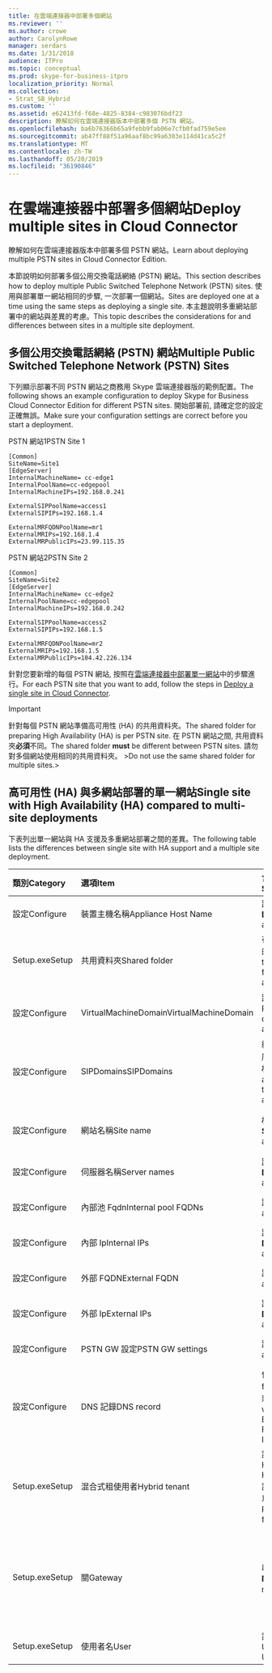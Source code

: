 ```yaml
---
title: 在雲端連接器中部署多個網站
ms.reviewer: ''
ms.author: crowe
author: CarolynRowe
manager: serdars
ms.date: 1/31/2018
audience: ITPro
ms.topic: conceptual
ms.prod: skype-for-business-itpro
localization_priority: Normal
ms.collection:
- Strat_SB_Hybrid
ms.custom: ''
ms.assetid: e62413fd-f68e-4825-8384-c983076bdf23
description: 瞭解如何在雲端連接器版本中部署多個 PSTN 網站。
ms.openlocfilehash: ba6b76366b65a9febb9fab06e7cfb0fad759e5ee
ms.sourcegitcommit: ab47ff88f51a96aaf8bc99a6303e114d41ca5c2f
ms.translationtype: MT
ms.contentlocale: zh-TW
ms.lasthandoff: 05/20/2019
ms.locfileid: "36190846"
---
```

# <a name="deploy-multiple-sites-in-cloud-connector"></a><span data-ttu-id="3d3b1-103">在雲端連接器中部署多個網站</span><span class="sxs-lookup"><span data-stu-id="3d3b1-103">Deploy multiple sites in Cloud Connector</span></span>
 
<span data-ttu-id="3d3b1-104">瞭解如何在雲端連接器版本中部署多個 PSTN 網站。</span><span class="sxs-lookup"><span data-stu-id="3d3b1-104">Learn about deploying multiple PSTN sites in Cloud Connector Edition.</span></span>
  
<span data-ttu-id="3d3b1-105">本節說明如何部署多個公用交換電話網絡 (PSTN) 網站。</span><span class="sxs-lookup"><span data-stu-id="3d3b1-105">This section describes how to deploy multiple Public Switched Telephone Network (PSTN) sites.</span></span> <span data-ttu-id="3d3b1-106">使用與部署單一網站相同的步驟, 一次部署一個網站。</span><span class="sxs-lookup"><span data-stu-id="3d3b1-106">Sites are deployed one at a time using the same steps as deploying a single site.</span></span> <span data-ttu-id="3d3b1-107">本主題說明多重網站部署中的網站與差異的考慮。</span><span class="sxs-lookup"><span data-stu-id="3d3b1-107">This topic describes the considerations for and differences between sites in a multiple site deployment.</span></span> 
  
## <a name="multiple-public-switched-telephone-network-pstn-sites"></a><span data-ttu-id="3d3b1-108">多個公用交換電話網絡 (PSTN) 網站</span><span class="sxs-lookup"><span data-stu-id="3d3b1-108">Multiple Public Switched Telephone Network (PSTN) Sites</span></span>

<span data-ttu-id="3d3b1-109">下列顯示部署不同 PSTN 網站之商務用 Skype 雲端連接器版的範例配置。</span><span class="sxs-lookup"><span data-stu-id="3d3b1-109">The following shows an example configuration to deploy Skype for Business Cloud Connector Edition for different PSTN sites.</span></span> <span data-ttu-id="3d3b1-110">開始部署前, 請確定您的設定正確無誤。</span><span class="sxs-lookup"><span data-stu-id="3d3b1-110">Make sure your configuration settings are correct before you start a deployment.</span></span>
  
<span data-ttu-id="3d3b1-111">PSTN 網站1</span><span class="sxs-lookup"><span data-stu-id="3d3b1-111">PSTN Site 1</span></span>
  
```
[Common]
SiteName=Site1
[EdgeServer]
InternalMachineName= cc-edge1
InternalPoolName=cc-edgepool
InternalMachineIPs=192.168.0.241

ExternalSIPPoolName=access1
ExternalSIPIPs=192.168.1.4

ExternalMRFQDNPoolName=mr1
ExternalMRIPs=192.168.1.4
ExternalMRPublicIPs=23.99.115.35
```

<span data-ttu-id="3d3b1-112">PSTN 網站2</span><span class="sxs-lookup"><span data-stu-id="3d3b1-112">PSTN Site 2</span></span>
  
```
[Common]
SiteName=Site2
[EdgeServer]
InternalMachineName= cc-edge2
InternalPoolName=cc-edgepool
InternalMachineIPs=192.168.0.242

ExternalSIPPoolName=access2
ExternalSIPIPs=192.168.1.5

ExternalMRFQDNPoolName=mr2
ExternalMRIPs=192.168.1.5
ExternalMRPublicIPs=104.42.226.134
```

<span data-ttu-id="3d3b1-113">針對您要新增的每個 PSTN 網站, 按照在[雲端連接器中部署單一網站](deploy-a-single-site-in-cloud-connector.md)中的步驟進行。</span><span class="sxs-lookup"><span data-stu-id="3d3b1-113">For each PSTN site that you want to add, follow the steps in [Deploy a single site in Cloud Connector](deploy-a-single-site-in-cloud-connector.md).</span></span>
  
> [!IMPORTANT]
> <span data-ttu-id="3d3b1-114">針對每個 PSTN 網站準備高可用性 (HA) 的共用資料夾。</span><span class="sxs-lookup"><span data-stu-id="3d3b1-114">The shared folder for preparing High Availability (HA) is per PSTN site.</span></span> <span data-ttu-id="3d3b1-115">在 PSTN 網站之間, 共用資料夾**必須**不同。</span><span class="sxs-lookup"><span data-stu-id="3d3b1-115">The shared folder **must** be different between PSTN sites.</span></span> <span data-ttu-id="3d3b1-116">請勿對多個網站使用相同的共用資料夾。 ></span><span class="sxs-lookup"><span data-stu-id="3d3b1-116">Do not use the same shared folder for multiple sites.></span></span> 
  
## <a name="single-site-with-high-availability-ha-compared-to-multi-site-deployments"></a><span data-ttu-id="3d3b1-117">高可用性 (HA) 與多網站部署的單一網站</span><span class="sxs-lookup"><span data-stu-id="3d3b1-117">Single site with High Availability (HA) compared to multi-site deployments</span></span>
<span data-ttu-id="3d3b1-118"><a name="BKMK_SingleSitecomparedtomulti-site"> </a></span><span class="sxs-lookup"><span data-stu-id="3d3b1-118"></span></span>

<span data-ttu-id="3d3b1-119">下表列出單一網站與 HA 支援及多重網站部署之間的差異。</span><span class="sxs-lookup"><span data-stu-id="3d3b1-119">The following table lists the differences between single site with HA support and a multiple site deployment.</span></span>
  
|<span data-ttu-id="3d3b1-120">**類別**</span><span class="sxs-lookup"><span data-stu-id="3d3b1-120">**Category**</span></span>|<span data-ttu-id="3d3b1-121">**選項**</span><span class="sxs-lookup"><span data-stu-id="3d3b1-121">**Item**</span></span>|<span data-ttu-id="3d3b1-122">**含 HA 的單一網站**</span><span class="sxs-lookup"><span data-stu-id="3d3b1-122">**Single-Site with HA**</span></span>|<span data-ttu-id="3d3b1-123">**多網站**</span><span class="sxs-lookup"><span data-stu-id="3d3b1-123">**Multi-Site**</span></span>|
|:-----|:-----|:-----|:-----|
|<span data-ttu-id="3d3b1-124">設定</span><span class="sxs-lookup"><span data-stu-id="3d3b1-124">Configure</span></span>  <br/> |<span data-ttu-id="3d3b1-125">裝置主機名稱</span><span class="sxs-lookup"><span data-stu-id="3d3b1-125">Appliance Host Name</span></span> <br/> |<span data-ttu-id="3d3b1-126">跨多個裝置**不同**</span><span class="sxs-lookup"><span data-stu-id="3d3b1-126">**Different** across appliances</span></span> <br/> |<span data-ttu-id="3d3b1-127">跨 PSTN 網站**不同**</span><span class="sxs-lookup"><span data-stu-id="3d3b1-127">**Different** across PSTN sites</span></span> <br/> |
|<span data-ttu-id="3d3b1-128">Setup.exe</span><span class="sxs-lookup"><span data-stu-id="3d3b1-128">Setup</span></span>  <br/> |<span data-ttu-id="3d3b1-129">共用資料夾</span><span class="sxs-lookup"><span data-stu-id="3d3b1-129">Shared folder</span></span>  <br/> |<span data-ttu-id="3d3b1-130">在多個裝置上需要**相同**的共用資料夾</span><span class="sxs-lookup"><span data-stu-id="3d3b1-130">Requires the **same** shared folder across appliances</span></span> <br/> |<span data-ttu-id="3d3b1-131">跨裝置需要**不同**的共用資料夾</span><span class="sxs-lookup"><span data-stu-id="3d3b1-131">Requires a **different** shared folder across appliances</span></span> <br/> |
|<span data-ttu-id="3d3b1-132">設定</span><span class="sxs-lookup"><span data-stu-id="3d3b1-132">Configure</span></span>  <br/> |<span data-ttu-id="3d3b1-133">VirtualMachineDomain</span><span class="sxs-lookup"><span data-stu-id="3d3b1-133">VirtualMachineDomain</span></span>  <br/> |<span data-ttu-id="3d3b1-134">跨裝置需要**相同**的網域</span><span class="sxs-lookup"><span data-stu-id="3d3b1-134">Requires the **same** domain across appliances</span></span> <br/> |<span data-ttu-id="3d3b1-135">在 PSTN 網站上需要**同一個**網域</span><span class="sxs-lookup"><span data-stu-id="3d3b1-135">Requires the **same** domain across PSTN sites</span></span> <br/> |
|<span data-ttu-id="3d3b1-136">設定</span><span class="sxs-lookup"><span data-stu-id="3d3b1-136">Configure</span></span>  <br/> |<span data-ttu-id="3d3b1-137">SIPDomains</span><span class="sxs-lookup"><span data-stu-id="3d3b1-137">SIPDomains</span></span>  <br/> |<span data-ttu-id="3d3b1-138">網功能變數名稱稱和順序在各個裝置中應該是**相同**的</span><span class="sxs-lookup"><span data-stu-id="3d3b1-138">Domain names and order should be the **same** across appliances</span></span> <br/> |<span data-ttu-id="3d3b1-139">網功能變數名稱稱和順序在 PSTN 網站中應該是**相同**的</span><span class="sxs-lookup"><span data-stu-id="3d3b1-139">Domain names and order should be the **same** across PSTN sites</span></span> <br/> |
|<span data-ttu-id="3d3b1-140">設定</span><span class="sxs-lookup"><span data-stu-id="3d3b1-140">Configure</span></span>  <br/> |<span data-ttu-id="3d3b1-141">網站名稱</span><span class="sxs-lookup"><span data-stu-id="3d3b1-141">Site name</span></span>  <br/> |<span data-ttu-id="3d3b1-142">**相同**跨裝置的網站名稱</span><span class="sxs-lookup"><span data-stu-id="3d3b1-142">**Same** Site Name across appliances</span></span> <br/> |<span data-ttu-id="3d3b1-143">**不同**PSTN 網站上的網站名稱</span><span class="sxs-lookup"><span data-stu-id="3d3b1-143">**Different** Site Name across PSTN sites</span></span> <br/> |
|<span data-ttu-id="3d3b1-144">設定</span><span class="sxs-lookup"><span data-stu-id="3d3b1-144">Configure</span></span>  <br/> |<span data-ttu-id="3d3b1-145">伺服器名稱</span><span class="sxs-lookup"><span data-stu-id="3d3b1-145">Server names</span></span>  <br/> |<span data-ttu-id="3d3b1-146">跨多個裝置**不同**</span><span class="sxs-lookup"><span data-stu-id="3d3b1-146">**Different** across appliances</span></span> <br/> |<span data-ttu-id="3d3b1-147">跨 PSTN 網站**不同**</span><span class="sxs-lookup"><span data-stu-id="3d3b1-147">**Different** across PSTN sites</span></span> <br/> |
|<span data-ttu-id="3d3b1-148">設定</span><span class="sxs-lookup"><span data-stu-id="3d3b1-148">Configure</span></span>  <br/> |<span data-ttu-id="3d3b1-149">內部池 Fqdn</span><span class="sxs-lookup"><span data-stu-id="3d3b1-149">Internal pool FQDNs</span></span>  <br/> |<span data-ttu-id="3d3b1-150">跨裝置**相同**</span><span class="sxs-lookup"><span data-stu-id="3d3b1-150">**Same** across appliances</span></span> <br/> |<span data-ttu-id="3d3b1-151">跨 PSTN 網站**相同**</span><span class="sxs-lookup"><span data-stu-id="3d3b1-151">**Same** across PSTN sites</span></span> <br/> |
|<span data-ttu-id="3d3b1-152">設定</span><span class="sxs-lookup"><span data-stu-id="3d3b1-152">Configure</span></span>  <br/> |<span data-ttu-id="3d3b1-153">內部 Ip</span><span class="sxs-lookup"><span data-stu-id="3d3b1-153">Internal IPs</span></span>  <br/> |<span data-ttu-id="3d3b1-154">跨多個裝置**不同**</span><span class="sxs-lookup"><span data-stu-id="3d3b1-154">**Different** across appliances</span></span> <br/> |<span data-ttu-id="3d3b1-155">跨 PSTN 網站**不同**</span><span class="sxs-lookup"><span data-stu-id="3d3b1-155">**Different** across PSTN sites</span></span> <br/> |
|<span data-ttu-id="3d3b1-156">設定</span><span class="sxs-lookup"><span data-stu-id="3d3b1-156">Configure</span></span>  <br/> |<span data-ttu-id="3d3b1-157">外部 FQDN</span><span class="sxs-lookup"><span data-stu-id="3d3b1-157">External FQDN</span></span>  <br/> |<span data-ttu-id="3d3b1-158">跨裝置**相同**</span><span class="sxs-lookup"><span data-stu-id="3d3b1-158">**Same** across appliances</span></span> <br/> |<span data-ttu-id="3d3b1-159">跨 PSTN 網站**不同**</span><span class="sxs-lookup"><span data-stu-id="3d3b1-159">**Different** across PSTN sites</span></span> <br/> |
|<span data-ttu-id="3d3b1-160">設定</span><span class="sxs-lookup"><span data-stu-id="3d3b1-160">Configure</span></span>  <br/> |<span data-ttu-id="3d3b1-161">外部 Ip</span><span class="sxs-lookup"><span data-stu-id="3d3b1-161">External IPs</span></span>  <br/> |<span data-ttu-id="3d3b1-162">跨多個裝置**不同**</span><span class="sxs-lookup"><span data-stu-id="3d3b1-162">**Different** across appliances</span></span> <br/> |<span data-ttu-id="3d3b1-163">跨 PSTN 網站**不同**</span><span class="sxs-lookup"><span data-stu-id="3d3b1-163">**Different** across PSTN sites</span></span> <br/> |
|<span data-ttu-id="3d3b1-164">設定</span><span class="sxs-lookup"><span data-stu-id="3d3b1-164">Configure</span></span>  <br/> |<span data-ttu-id="3d3b1-165">PSTN GW 設定</span><span class="sxs-lookup"><span data-stu-id="3d3b1-165">PSTN GW settings</span></span>  <br/> |<span data-ttu-id="3d3b1-166">跨裝置**相同**</span><span class="sxs-lookup"><span data-stu-id="3d3b1-166">**Same** across appliances</span></span> <br/> |<span data-ttu-id="3d3b1-167">跨 PSTN 網站**不同**</span><span class="sxs-lookup"><span data-stu-id="3d3b1-167">**Different** across PSTN sites</span></span> <br/> |
|<span data-ttu-id="3d3b1-168">設定</span><span class="sxs-lookup"><span data-stu-id="3d3b1-168">Configure</span></span>  <br/> |<span data-ttu-id="3d3b1-169">DNS 記錄</span><span class="sxs-lookup"><span data-stu-id="3d3b1-169">DNS record</span></span>  <br/> |<span data-ttu-id="3d3b1-170">使用**相同**的外部存取 fqdn 和**不同**的 IP 位址新增記錄</span><span class="sxs-lookup"><span data-stu-id="3d3b1-170">Add records with the **same** External Access FQDNs and **different** IP addresses</span></span> <br/> |<span data-ttu-id="3d3b1-171">新增具有**不同**外部存取 fqdn 及**不同**IP 位址的記錄</span><span class="sxs-lookup"><span data-stu-id="3d3b1-171">Add records with **different** External Access FQDNs and **different** IP addresses</span></span> <br/> |
|<span data-ttu-id="3d3b1-172">Setup.exe</span><span class="sxs-lookup"><span data-stu-id="3d3b1-172">Setup</span></span>  <br/> |<span data-ttu-id="3d3b1-173">混合式租使用者</span><span class="sxs-lookup"><span data-stu-id="3d3b1-173">Hybrid tenant</span></span>  <br/> |<span data-ttu-id="3d3b1-174">設定 HybridPSTNSite</span><span class="sxs-lookup"><span data-stu-id="3d3b1-174">Set HybridPSTNSite</span></span>  <br/> <span data-ttu-id="3d3b1-175">設定 PeerDestination 以進行回退</span><span class="sxs-lookup"><span data-stu-id="3d3b1-175">Set PeerDestination for fallback</span></span>  <br/> |<span data-ttu-id="3d3b1-176">設定 HybridPSTNSite</span><span class="sxs-lookup"><span data-stu-id="3d3b1-176">Set HybridPSTNSite</span></span>  <br/> <span data-ttu-id="3d3b1-177">設定 PeerDestination 以進行回退</span><span class="sxs-lookup"><span data-stu-id="3d3b1-177">Set PeerDestination for fallback</span></span>  <br/> |
|<span data-ttu-id="3d3b1-178">Setup.exe</span><span class="sxs-lookup"><span data-stu-id="3d3b1-178">Setup</span></span>  <br/> |<span data-ttu-id="3d3b1-179">關</span><span class="sxs-lookup"><span data-stu-id="3d3b1-179">Gateway</span></span>  <br/> |<span data-ttu-id="3d3b1-180">此網站中的 MS GW **M:N**對應</span><span class="sxs-lookup"><span data-stu-id="3d3b1-180">MS GW **M:N** mapping in this site</span></span> <br/> |<span data-ttu-id="3d3b1-181">每個 PSTN 網站中的 PSTN 閘道應該只會連線到相同網站中的中繼伺服器 (s)</span><span class="sxs-lookup"><span data-stu-id="3d3b1-181">PSTN gateway(s) in each PSTN site should only connect to the Mediation Server(s) in the same site</span></span>  <br/> |
|<span data-ttu-id="3d3b1-182">Setup.exe</span><span class="sxs-lookup"><span data-stu-id="3d3b1-182">Setup</span></span>  <br/> |<span data-ttu-id="3d3b1-183">使用者名</span><span class="sxs-lookup"><span data-stu-id="3d3b1-183">User</span></span>  <br/> |<span data-ttu-id="3d3b1-184">設定 UserPSTNSettings</span><span class="sxs-lookup"><span data-stu-id="3d3b1-184">Set UserPSTNSettings</span></span>  <br/> |<span data-ttu-id="3d3b1-185">設定 UserPSTNSettings</span><span class="sxs-lookup"><span data-stu-id="3d3b1-185">Set UserPSTNSettings</span></span>  <br/> |
   

